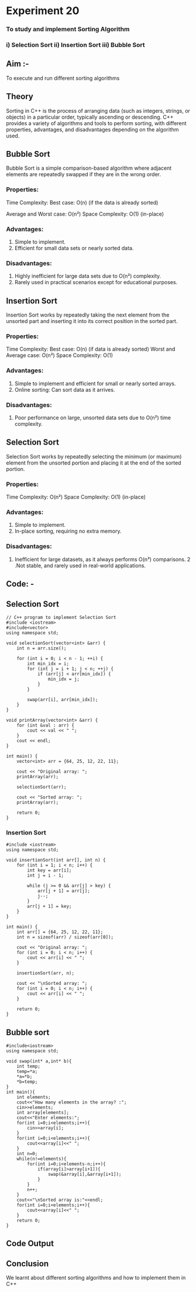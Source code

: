 # Experiment 20  
### To study and implement Sorting Algorithm 
### i) Selection Sort  ii) Insertion Sort   iii) Bubble Sort

## Aim :-
To execute and run different sorting algorithms 

## Theory 

Sorting in C++ is the process of arranging data (such as integers, strings, or objects) in a particular order, typically ascending or descending.
C++ provides a variety of algorithms and tools to perform sorting, with different properties, advantages, and disadvantages depending on the algorithm used.

## Bubble Sort
Bubble Sort is a simple comparison-based algorithm where adjacent elements are repeatedly swapped if they are in the wrong order.

### Properties:
Time Complexity:
Best case: O(n) (if the data is already sorted)

Average and Worst case: O(n²)
Space Complexity: O(1) (in-place)

### Advantages:
1. Simple to implement.
2. Efficient for small data sets or nearly sorted data.
   
### Disadvantages:

1. Highly inefficient for large data sets due to O(n²) complexity.
2. Rarely used in practical scenarios except for educational purposes.
## Insertion Sort
Insertion Sort works by repeatedly taking the next element from the unsorted part and inserting it into its correct position in the sorted part.

### Properties:
Time Complexity:
Best case: O(n) (if data is already sorted)
Worst and Average case: O(n²)
Space Complexity: O(1)

### Advantages:
1. Simple to implement and efficient for small or nearly sorted arrays.
2. Online sorting: Can sort data as it arrives.
   
### Disadvantages:
1. Poor performance on large, unsorted data sets due to O(n²) time complexity.

## Selection Sort
Selection Sort works by repeatedly selecting the minimum (or maximum) element from the unsorted portion and placing it at the end of the sorted portion.

### Properties:
Time Complexity: O(n²)
Space Complexity: O(1) (in-place)

### Advantages:
1. Simple to implement.
2. In-place sorting, requiring no extra memory.
 
### Disadvantages:
1. Inefficient for large datasets, as it always performs O(n²) comparisons.
2 .Not stable, and rarely used in real-world applications.

## Code: -
## Selection Sort
~~~
// C++ program to implement Selection Sort
#include <iostream>
#include<vector>
using namespace std;

void selectionSort(vector<int> &arr) {
    int n = arr.size();

    for (int i = 0; i < n - 1; ++i) {
        int min_idx = i;
        for (int j = i + 1; j < n; ++j) {
            if (arr[j] < arr[min_idx]) {
                min_idx = j; 
            }
        }

        swap(arr[i], arr[min_idx]);
    }
}

void printArray(vector<int> &arr) {
    for (int &val : arr) {
        cout << val << " ";
    }
    cout << endl;
}

int main() {
    vector<int> arr = {64, 25, 12, 22, 11};

    cout << "Original array: ";
    printArray(arr); 

    selectionSort(arr);

    cout << "Sorted array: ";
    printArray(arr);

    return 0;
}

~~~

### Insertion Sort

~~~
#include <iostream>
using namespace std;

void insertionSort(int arr[], int n) {
    for (int i = 1; i < n; i++) {
        int key = arr[i];
        int j = i - 1;

        while (j >= 0 && arr[j] > key) {
            arr[j + 1] = arr[j];
            j--;
        }
        arr[j + 1] = key;
    }
}

int main() {
    int arr[] = {64, 25, 12, 22, 11};
    int n = sizeof(arr) / sizeof(arr[0]);

    cout << "Original array: ";
    for (int i = 0; i < n; i++) {
        cout << arr[i] << " ";
    }

    insertionSort(arr, n);

    cout << "\nSorted array: ";
    for (int i = 0; i < n; i++) {
        cout << arr[i] << " ";
    }

    return 0;
}

~~~

## Bubble sort
~~~
#include<iostream>
using namespace std;

void swap(int* a,int* b){
    int temp;
    temp=*a;
    *a=*b;
    *b=temp;
}
int main(){
    int elements;
    cout<<"How many elements in the array? :";
    cin>>elements;
    int array[elements];
    cout<<"Enter elements:";
    for(int i=0;i<elements;i++){
        cin>>array[i];
    }
    for(int i=0;i<elements;i++){
        cout<<array[i]<<" ";
    }
    int n=0;
    while(n!=elements){
        for(int i=0;i<elements-n;i++){
            if(array[i]>array[i+1]){
                swap(&array[i],&array[i+1]);
            }
        }
        n++;
    }
    cout<<"\nSorted array is:"<<endl;
    for(int i=0;i<elements;i++){
        cout<<array[i]<<" ";
    }
    return 0;
}

~~~

## Code Output






##  Conclusion
We learnt about different sorting algorithms and how to implement them in C++
